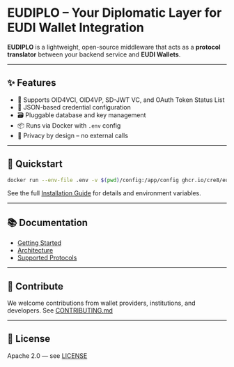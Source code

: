 # EUDIPLO – Your Diplomatic Layer for EUDI Wallet Integration

**EUDIPLO** is a lightweight, open-source middleware that acts as a **protocol translator** between your backend service and **EUDI Wallets**.

---

## ✨ Features

- 🔐 Supports OID4VCI, OID4VP, SD-JWT VC, and OAuth Token Status List
- 🧱 JSON-based credential configuration
- 🗃️ Pluggable database and key management
- 📦 Runs via Docker with `.env` config
- 🚫 Privacy by design – no external calls

---

## 🚀 Quickstart

```bash
docker run --env-file .env -v $(pwd)/config:/app/config ghcr.io/cre8/eudiplo:latest
```

See the full [Installation Guide](https://cre8.github.io/eudiplo/getting-started/installation) for details and environment variables.

---

## 📚 Documentation

- [Getting Started](https://cre8.github.io/eudiplo/getting-started/installation/)
- [Architecture](https://cre8.github.io/eudiplo/architecture/overview/)
- [Supported Protocols](https://cre8.github.io/eudiplo/supported-protocols/)

---

## 🤝 Contribute

We welcome contributions from wallet providers, institutions, and developers.
See [CONTRIBUTING.md](CONTRIBUTING.md)

---

## 📄 License

Apache 2.0 — see [LICENSE](LICENSE)
